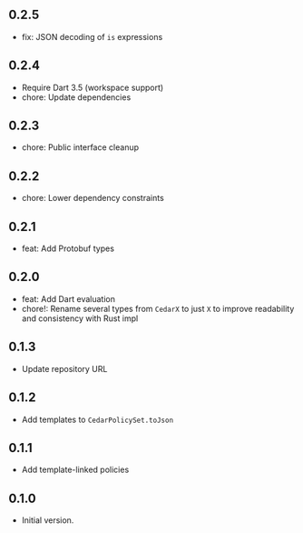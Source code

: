 ## 0.2.5

- fix: JSON decoding of `is` expressions

## 0.2.4

- Require Dart 3.5 (workspace support)
- chore: Update dependencies

## 0.2.3

- chore: Public interface cleanup

## 0.2.2

- chore: Lower dependency constraints

## 0.2.1

- feat: Add Protobuf types

## 0.2.0

- feat: Add Dart evaluation
- chore!: Rename several types from `CedarX` to just `X` to improve readability and consistency with Rust impl

## 0.1.3

- Update repository URL

## 0.1.2

- Add templates to `CedarPolicySet.toJson`

## 0.1.1

- Add template-linked policies

## 0.1.0

- Initial version.
